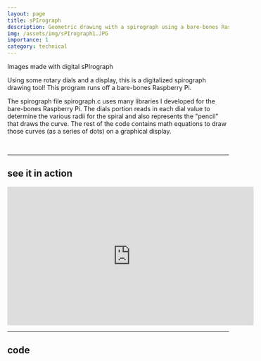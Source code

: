 ```yaml
---
layout: page
title: sPIrograph
description: Geometric drawing with a spirograph using a bare-bones Raspberry Pi (2020)
img: /assets/img/sPIrograph1.JPG
importance: 1
category: technical
---
```


<div class="row">
    <div class="col-sm mt-3 mt-md-0">
        <img class="img-fluid rounded z-depth-1" src="{{ '/assets/img/sPIrograph1.JPG' | relative_url }}" alt="" title="example image"/>
        <div class="caption">
            Images made with digital sPIrograph
        </div>
    </div>
    <div class="col-sm mt-3 mt-md-0">
        <p>
        Using some rotary dials and a display, this is a digitalized spirograph drawing tool! This program runs off a bare-bones Raspberry Pi. 
        </p> 
        <p>
        The spirograph file spirograph.c uses many libraries I developed for the bare-bones Raspberry Pi. The dials portion reads in each dial value to determine the various radii for the spiral and also represents the "pencil" that draws the curve. The rest of the code contains math equations to draw those curves (as a series of dots) on a graphical display.
        </p>
    </div>
</div>

<div class="row">
    <div class="col-sm mt-3 mt-md-0">
        <img class="img-fluid rounded z-depth-1" src="{{ '/assets/img/sPIrograph2.JPG' | relative_url }}" alt="" title="example image"/>
    </div>
    <div class="col-sm mt-3 mt-md-0">
        <img class="img-fluid rounded z-depth-1" src="{{ '/assets/img/sPIrograph4.JPG' | relative_url }}" alt="" title="example image"/>
    </div>
    <div class="col-sm mt-3 mt-md-0">
        <img class="img-fluid rounded z-depth-1" src="{{ '/assets/img/sPIrograph3.JPG' | relative_url }}" alt="" title="example image"/>
    </div>
</div>

<br/>

***

<h2 class="category"> see it in action </h2>

<p style="text-align:center" > 
<iframe width="560" height="315" src="https://www.youtube.com/embed/yW_d6hbv3v0" title="YouTube video player" frameborder="0" allow="accelerometer; autoplay; clipboard-write; encrypted-media; gyroscope; picture-in-picture" allowfullscreen></iframe> 
</p>

***

<h2 class="category"> code </h2>

<script src="https://gist.github.com/lkmsf/db1df083b6d5764ac4a4073b2baff7c2.js"></script>
